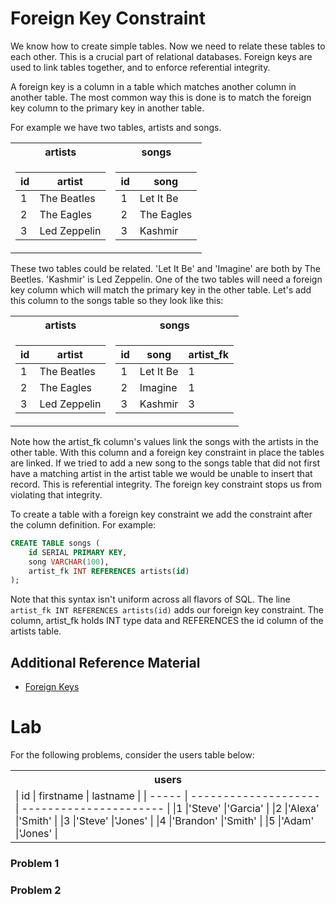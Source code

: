 # Foreign Key Constraint
We know how to create simple tables. 
Now we need to relate these tables to each other. This is a crucial part
of relational databases. Foreign keys are used to link tables together, and
to enforce referential integrity.

A foreign key is a column in a table which matches another column in another table.
The most common way this is done is to match the foreign key column to the primary 
key in another table.

For example we have two tables, artists and songs.  

<table>
<tr><th> artists </th><th> songs </th></tr>
<tr><td>

| id | artist |
| ---- | -------- |
| 1 | The Beatles |
| 2 | The Eagles |
| 3 | Led Zeppelin |

</td><td>

| id | song |
| ---- | ------- |
| 1 | Let It Be |
| 2 | The Eagles |
| 3 | Kashmir |

</td></tr> </table>

These two tables could be related. 'Let It Be' and 'Imagine' are both by The Beetles.
'Kashmir' is Led Zeppelin. One of the two tables will need a foreign key column which
will match the primary key in the other table. Let's add this column to the songs table 
so they look like this:

<table>
<tr><th> artists </th><th> songs </th></tr>
<tr><td>

| id | artist       |
| ---- | --------     |
| 1 | The Beatles  |
| 2 | The Eagles   |
| 3 | Led Zeppelin |

</td><td>

| id | song | artist_fk |
| ---- | ------- | ---- |
| 1 | Let It Be | 1 |
| 2 | Imagine | 1 |
| 3 | Kashmir | 3 |

</td></tr> </table>

Note how the artist_fk column's values link the songs with the artists in the other table.
With this column and a foreign key constraint in place the tables are linked. If we tried
to add a new song to the songs table that did not first have a matching artist in the 
artist table we would be unable to insert that record. This is referential integrity. The 
foreign key constraint stops us from violating that integrity.

To create a table with a foreign key constraint we add the constraint after the column
definition. For example:
```SQL
CREATE TABLE songs (
    id SERIAL PRIMARY KEY,
    song VARCHAR(100),
    artist_fk INT REFERENCES artists(id)
);
```
Note that this syntax isn't uniform across all flavors of SQL. The line
`artist_fk INT REFERENCES artists(id)` adds our foreign key constraint. The column,
artist_fk holds INT type data and REFERENCES the id column of the artists table.

## Additional Reference Material
 - [Foreign Keys](https://www.w3schools.com/sql/sql_foreignkey.asp)

# Lab
For the following problems, consider the users table below:
<table>
<tr><th> users </th></tr>
<tr><td>
| id | firstname | lastname |
| ----- | -------------------- | ---------------------- |
|1      |'Steve'               |'Garcia'                |
|2      |'Alexa'               |'Smith'                 |
|3      |'Steve'               |'Jones'                 |
|4      |'Brandon'             |'Smith'                 |
|5      |'Adam'                |'Jones'                 |

</td></tr> </table>

### Problem 1



### Problem 2